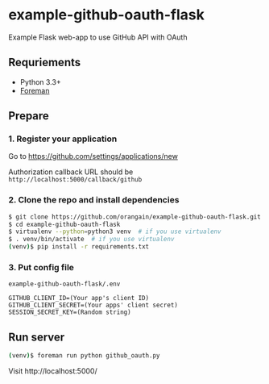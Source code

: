 example-github-oauth-flask
==========================

Example Flask web-app to use GitHub API with OAuth

Requriements
------------

- Python 3.3+
- [Foreman](https://github.com/ddollar/foreman)

Prepare
-------

### 1. Register your application

Go to https://github.com/settings/applications/new

Authorization callback URL should be `http://localhost:5000/callback/github` 

### 2. Clone the repo and install dependencies

```sh
$ git clone https://github.com/orangain/example-github-oauth-flask.git
$ cd example-github-oauth-flask
$ virtualenv --python=python3 venv  # if you use virtualenv
$ . venv/bin/activate  # if you use virtualenv
(venv)$ pip install -r requirements.txt
```

### 3. Put config file 

`example-github-oauth-flask/.env`

```
GITHUB_CLIENT_ID=(Your app's client ID)
GITHUB_CLIENT_SECRET=(Your apps' client secret)
SESSION_SECRET_KEY=(Random string)
```

Run server
----------

```sh
(venv)$ foreman run python github_oauth.py
```

Visit http://localhost:5000/

